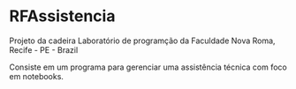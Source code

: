 # RFAssistencia

Projeto da cadeira Laboratório de programção da Faculdade Nova Roma, Recife - PE - Brazil

Consiste em um programa para gerenciar uma assistência técnica com foco em notebooks.
